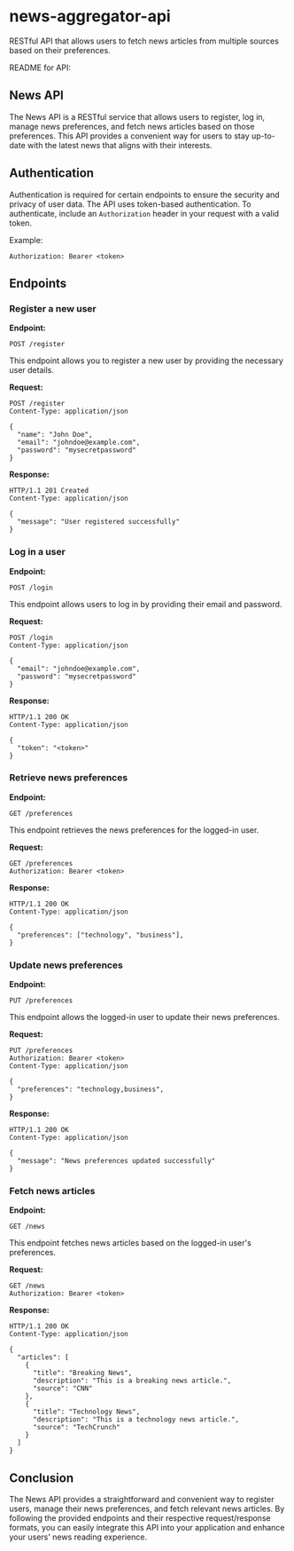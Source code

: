 # news-aggregator-api

RESTful API that allows users to fetch news articles from multiple sources based on their preferences.

README for API:

## News API

The News API is a RESTful service that allows users to register, log in, manage news preferences, and fetch news articles based on those preferences. This API provides a convenient way for users to stay up-to-date with the latest news that aligns with their interests.

## Authentication

Authentication is required for certain endpoints to ensure the security and privacy of user data. The API uses token-based authentication. To authenticate, include an `Authorization` header in your request with a valid token.

Example:

```
Authorization: Bearer <token>
```

## Endpoints

### Register a new user

**Endpoint:**

```
POST /register
```

This endpoint allows you to register a new user by providing the necessary user details.

**Request:**

```
POST /register
Content-Type: application/json

{
  "name": "John Doe",
  "email": "johndoe@example.com",
  "password": "mysecretpassword"
}
```

**Response:**

```
HTTP/1.1 201 Created
Content-Type: application/json

{
  "message": "User registered successfully"
}
```

### Log in a user

**Endpoint:**

```
POST /login
```

This endpoint allows users to log in by providing their email and password.

**Request:**

```
POST /login
Content-Type: application/json

{
  "email": "johndoe@example.com",
  "password": "mysecretpassword"
}
```

**Response:**

```
HTTP/1.1 200 OK
Content-Type: application/json

{
  "token": "<token>"
}
```

### Retrieve news preferences

**Endpoint:**

```
GET /preferences
```

This endpoint retrieves the news preferences for the logged-in user.

**Request:**

```
GET /preferences
Authorization: Bearer <token>
```

**Response:**

```
HTTP/1.1 200 OK
Content-Type: application/json

{
  "preferences": ["technology", "business"],
}
```

### Update news preferences

**Endpoint:**

```
PUT /preferences
```

This endpoint allows the logged-in user to update their news preferences.

**Request:**

```
PUT /preferences
Authorization: Bearer <token>
Content-Type: application/json

{
  "preferences": "technology,business",
}
```

**Response:**

```
HTTP/1.1 200 OK
Content-Type: application/json

{
  "message": "News preferences updated successfully"
}
```

### Fetch news articles

**Endpoint:**

```
GET /news
```

This endpoint fetches news articles based on the logged-in user's preferences.

**Request:**

```
GET /news
Authorization: Bearer <token>
```

**Response:**

```
HTTP/1.1 200 OK
Content-Type: application/json

{
  "articles": [
    {
      "title": "Breaking News",
      "description": "This is a breaking news article.",
      "source": "CNN"
    },
    {
      "title": "Technology News",
      "description": "This is a technology news article.",
      "source": "TechCrunch"
    }
  ]
}
```

## Conclusion

The News API provides a straightforward and convenient way to register users, manage their news preferences, and fetch relevant news articles. By following the provided endpoints and their respective request/response formats, you can easily integrate this API into your application and enhance your users' news reading experience.

